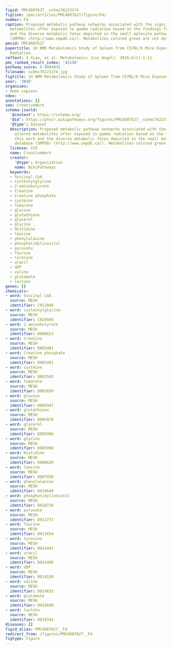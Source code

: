 ```yaml
---
figid: PMC4807627__nihms762231f4
figlink: /pmc/articles/PMC4807627/figure/F4/
number: F4
caption: Proposed metabolic pathway networks associated with the significantly altered
  metabolites after exposed to gamma radiation based on the findings from this work
  and the diverse metabolic fates depicted in the small molecule pathway database
  (SMPDB) (http://www.smpdb.ca/). Metabolites colored green are not detected.
pmcid: PMC4807627
papertitle: 1H NMR Metabolomics Study of Spleen from C57BL/6 Mice Exposed to Gamma
  Radiation.
reftext: X Xiao, et al. Metabolomics (Los Angel). 2016;6(1):1-11.
pmc_ranked_result_index: '43158'
pathway_score: 0.9084035
filename: nihms762231f4.jpg
figtitle: 1H NMR Metabolomics Study of Spleen from C57BL/6 Mice Exposed to Gamma Radiation
year: '2016'
organisms:
- Homo sapiens
ndex: ''
annotations: []
seo: CreativeWork
schema-jsonld:
  '@context': https://schema.org/
  '@id': https://pfocr.wikipathways.org/figures/PMC4807627__nihms762231f4.html
  '@type': Dataset
  description: Proposed metabolic pathway networks associated with the significantly
    altered metabolites after exposed to gamma radiation based on the findings from
    this work and the diverse metabolic fates depicted in the small molecule pathway
    database (SMPDB) (http://www.smpdb.ca/). Metabolites colored green are not detected.
  license: CC0
  name: CreativeWork
  creator:
    '@type': Organization
    name: WikiPathways
  keywords:
  - Succinyl CoA
  - cysteinylglycine
  - 2-aminobutyrate
  - Creatine
  - Creatine phosphate
  - cysteine
  - fumarate
  - glucose
  - glutathione
  - glycerol
  - glycine
  - Histidine
  - leucine
  - phenylalanine
  - phosphatidylinositol
  - pyruvate
  - Taurine
  - tyrosine
  - uracil
  - UDP
  - valine
  - glutamate
  - lactate
genes: []
chemicals:
- word: Succinyl CoA
  source: MESH
  identifier: C012046
- word: cysteinylglycine
  source: MESH
  identifier: C028505
- word: 2-aminobutyrate
  source: MESH
  identifier: D000613
- word: Creatine
  source: MESH
  identifier: D003401
- word: Creatine phosphate
  source: MESH
  identifier: D003401
- word: cysteine
  source: MESH
  identifier: D003545
- word: fumarate
  source: MESH
  identifier: D005650
- word: glucose
  source: MESH
  identifier: D005947
- word: glutathione
  source: MESH
  identifier: D005978
- word: glycerol
  source: MESH
  identifier: D005990
- word: glycine
  source: MESH
  identifier: D005998
- word: Histidine
  source: MESH
  identifier: D006639
- word: leucine
  source: MESH
  identifier: D007930
- word: phenylalanine
  source: MESH
  identifier: D010649
- word: phosphatidylinositol
  source: MESH
  identifier: D010716
- word: pyruvate
  source: MESH
  identifier: D011773
- word: Taurine
  source: MESH
  identifier: D013654
- word: tyrosine
  source: MESH
  identifier: D014443
- word: uracil
  source: MESH
  identifier: D014498
- word: UDP
  source: MESH
  identifier: D014530
- word: valine
  source: MESH
  identifier: D014633
- word: glutamate
  source: MESH
  identifier: D018698
- word: lactate
  source: MESH
  identifier: D019344
diseases: []
figid_alias: PMC4807627__F4
redirect_from: /figures/PMC4807627__F4
figtype: Figure
---
```

